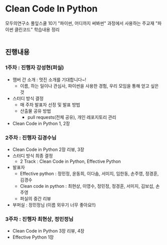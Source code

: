 # Clean Code In Python
모두의연구소 풀잎스쿨 10기 "파이썬, 어디까지 써봐썬" 과정에서 사용하는 주교재 "파이썬 클린코드" 학습내용 정리
<br></br>

## 진행내용
### 1주차 : 진행자 강성현(퍼실)
+ 맴버 간 소개 : 멋진 소개를 기대합니다~!
  + 이름, 하는 일이나 관심사, 파이썬을 사용한 경험, 우리 모임을 통해 얻고 싶은 것
+ 스터디 방식 결정 
  + 매 주차 발표자 선정 및 발표 방법
  + 산출물 공유 방법
    + pull requests(전체 공유), 개인 레포지토리 관리
+ Clean Code in Python 1, 2장
  
### 2주차 : 진행자 김경수님
+ Clean Code in Python 2장 리뷰, 3장
+ 스터디 방식 최종 결정
    + 2 Track : Clean Code in Python, Effective Python
+ 발표자
    + Effective python : 정민정, 윤동희, 이다솜, 서미지, 임한동, 손주영, 정경훈, 김경수
    + Clean code in python : 최현상, 이영수, 정민정, 정경훈, 서미지, 김보섭, 손주영
    + 퍼실의 중간 리뷰
+ 부퍼실 : 정민정님 (이름 외우기 너무 좋아요!!)

### 3주차 : 진행자 최현상, 정민정님
+ Clean Code in Python 3장 리뷰, 4장
+ Effective Python 1장
